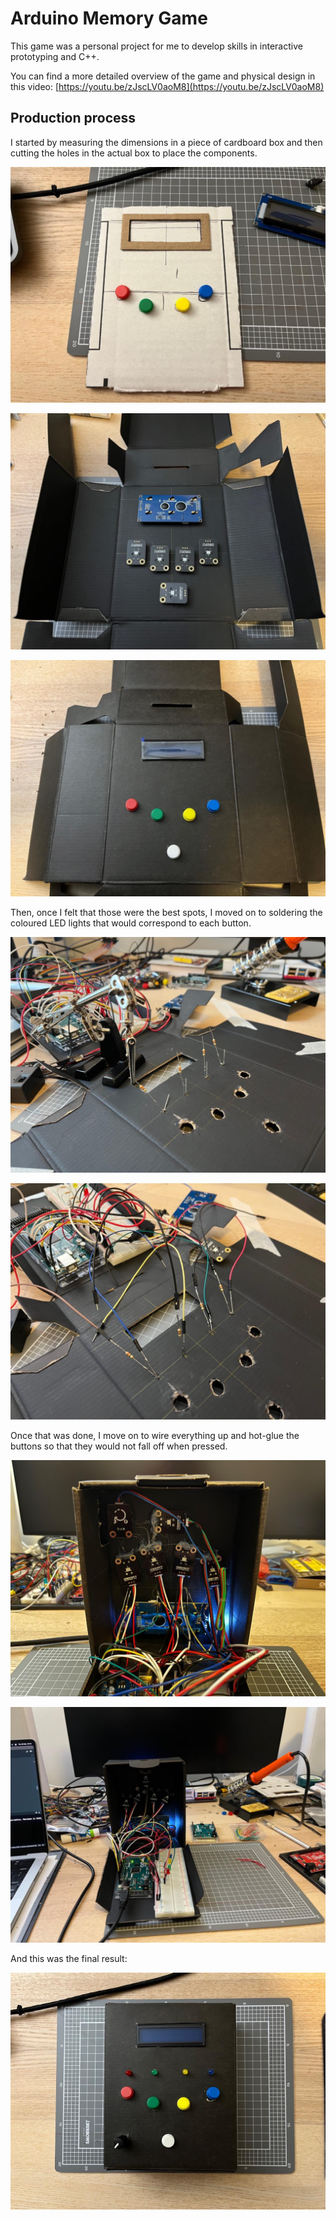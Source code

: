 # Arduino Memory Game

This game was a personal project for me to develop skills in interactive prototyping and C++. 

You can find a more detailed overview of the game and physical design in this video: [https://youtu.be/zJscLV0aoM8](https://youtu.be/zJscLV0aoM8)

## Production process

I started by measuring the dimensions in a piece of cardboard box and then cutting the holes in the actual box to place the components.

![measurements](./images/measurements.png)

![component-placements-back](./images/component-placements-back.png)

![component-placements-front](./images/component-placements-front.png)

Then, once I felt that those were the best spots, I moved on to soldering the coloured LED lights that would correspond to each button.

![soldering](./images/soldering.png)

![soldered-cables](./images/soldered-cables.png)

Once that was done, I move on to wire everything up and hot-glue the buttons so that they would not fall off when pressed.

![wired-components](./images/wired-components.png)

![internals](./images/internals.png)

And this was the final result:

![overview](./images/overview.png)
